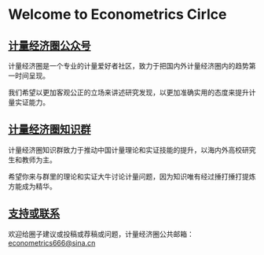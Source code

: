 
# Welcome to Econometrics Cirlce



## [计量经济圈公众号](https://mp.weixin.qq.com/s?__biz=MjM5OTMwODM1Mw==&mid=2448055737&idx=1&sn=ec6c04081122d7d935640f16adf732a2&chksm=b323809784540981066dd0956c117ba87cd1df50733e67890150c060191f5c5f16e2dcddf421#rd)

计量经济圈是一个专业的计量爱好者社区，致力于把国内外计量经济圈内的趋势第一时间呈现。

我们希望以更加客观公正的立场来讲述研究发现，以更加准确实用的态度来提升计量实证能力。




## [计量经济圈知识群](https://appvwrepkgi6643.h5.xiaoeknow.com/)

计量经济圈知识群致力于推动中国计量理论和实证技能的提升，以海内外高校研究生和教师为主。

希望你来与群里的理论和实证大牛讨论计量问题，因为知识唯有经过捶打捶打提炼方能成为精华。




## [支持或联系](econometrics666@sina.cn)

欢迎给圈子建议或投稿或荐稿或问题，计量经济圈公共邮箱：econometrics666@sina.cn     



